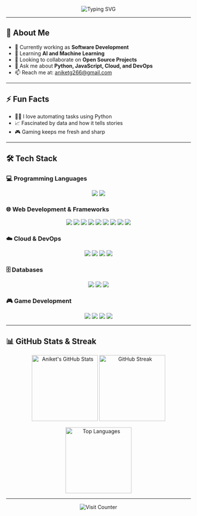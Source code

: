 <!-- Header Section -->
<div align="center">
  <p>
    <img src="https://readme-typing-svg.herokuapp.com?font=Fira+Code&size=22&pause=1000&color=00C6FF&center=true&vCenter=true&width=435&lines=Hi+there!+I'm+Aniket+Gupta;A+Passionate+Developer+%F0%9F%92%BB;Always+Learning+%F0%9F%9A%80" alt="Typing SVG" />
  </p>
</div>

---

## 💬 About Me
- 🔭 Currently working as **Software Development**
- 🌱 Learning **AI and Machine Learning**
- 👯 Looking to collaborate on **Open Source Projects**
- 💬 Ask me about **Python, JavaScript, Cloud, and DevOps**
- 📫 Reach me at: [aniketg266@gmail.com](mailto:aniketg266@gmail.com)

---

## ⚡ Fun Facts
- 🧑‍💻 I love automating tasks using Python
- 📈 Fascinated by data and how it tells stories
- 🎮 Gaming keeps me fresh and sharp

---

## 🛠️ Tech Stack

### 💻 Programming Languages
<div align="center">
  
  <img src="https://img.shields.io/badge/Python-3670A0.svg?style=for-the-badge&logo=python&logoColor=ffdd54"/>
  <img src="https://img.shields.io/badge/Swift-FA7343.svg?style=for-the-badge&logo=swift&logoColor=white"/>

</div>

### 🌐 Web Development & Frameworks
<div align="center">
  <img src="https://img.shields.io/badge/HTML5-E34F26.svg?style=for-the-badge&logo=html5&logoColor=white"/>
  <img src="https://img.shields.io/badge/CSS3-1572B6.svg?style=for-the-badge&logo=css3&logoColor=white"/>
  <img src="https://img.shields.io/badge/JavaScript-323330.svg?style=for-the-badge&logo=javascript&logoColor=F7DF1E"/>
  <img src="https://img.shields.io/badge/Node.js-6DA55F.svg?style=for-the-badge&logo=node.js&logoColor=white"/>
  <img src="https://img.shields.io/badge/Flask-000000.svg?style=for-the-badge&logo=flask&logoColor=white"/>
  <img src="https://img.shields.io/badge/Django-092E20.svg?style=for-the-badge&logo=django&logoColor=white"/>
  <img src="https://img.shields.io/badge/Bootstrap-563D7C.svg?style=for-the-badge&logo=bootstrap&logoColor=white"/>
  <img src="https://img.shields.io/badge/MEAN%20Stack-02A785.svg?style=for-the-badge&logo=mongodb&logoColor=white"/>
  <img src="https://img.shields.io/badge/Git-FF5733.svg?style=for-the-badge&logo=git&logoColor=white"/>
</div>

### ☁️ Cloud & DevOps
<div align="center">
  <img src="https://img.shields.io/badge/AWS-FF9900.svg?style=for-the-badge&logo=amazon-aws&logoColor=white"/>
  <img src="https://img.shields.io/badge/Netlify-00C7B7.svg?style=for-the-badge&logo=netlify&logoColor=white"/>
  <img src="https://img.shields.io/badge/GitHub%20Actions-2088FF.svg?style=for-the-badge&logo=github-actions&logoColor=white"/>
  <img src="https://img.shields.io/badge/Windows%20PowerShell-5391FE.svg?style=for-the-badge&logo=powershell&logoColor=white"/>
</div>

### 🗄️ Databases
<div align="center">
  <img src="https://img.shields.io/badge/MySQL-4479A1.svg?style=for-the-badge&logo=mysql&logoColor=white"/>
  <img src="https://img.shields.io/badge/MongoDB-47A248.svg?style=for-the-badge&logo=mongodb&logoColor=white"/>
  <img src="https://img.shields.io/badge/SQL-4479A1.svg?style=for-the-badge&logo=sqlite&logoColor=white"/>
</div>

### 🎮 Game Development
<div align="center">
    <img src="https://img.shields.io/badge/Swift-FA7343.svg?style=for-the-badge&logo=swift&logoColor=white"/>
  <img src="https://img.shields.io/badge/C%23-239120.svg?style=for-the-badge&logo=c-sharp&logoColor=white"/>
  <img src="https://img.shields.io/badge/Unity-000000.svg?style=for-the-badge&logo=unity&logoColor=white"/>
  <img src="https://img.shields.io/badge/Adobe%20Animate-FF6F00.svg?style=for-the-badge&logo=adobe-animate&logoColor=white"/>
</div>

---

## 📊 GitHub Stats & Streak

<p align="center">
  <img src="https://github-readme-stats.vercel.app/api?username=Aniketgupta101&theme=radical&hide_border=false&include_all_commits=true&count_private=true" alt="Aniket's GitHub Stats" height="180px"/>
  <img src="https://github-readme-streak-stats.herokuapp.com/?user=Aniketgupta101&theme=radical&hide_border=false" alt="GitHub Streak" height="180px"/>
</p>

<p align="center">
  <img src="https://github-readme-stats.vercel.app/api/top-langs/?username=Aniketgupta101&theme=radical&hide_border=false&include_all_commits=true&layout=compact" alt="Top Languages" height="180px"/>
</p>

---

<p align="center">
  <img src="https://visitcount.itsvg.in/api?id=Aniketgupta101&icon=0&color=6A5ACD" alt="Visit Counter"/>
</p>

<!-- Proudly created with GPRM ( https://gprm.itsvg.in ) -->
